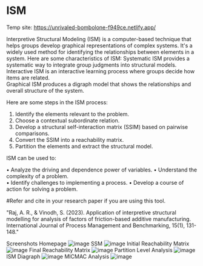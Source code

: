 # ISM
Temp site: https://unrivaled-bombolone-f949ce.netlify.app/

Interpretive Structural Modeling (ISM) is a computer-based technique that helps groups develop graphical representations of complex systems. It's a widely used method for identifying the relationships between elements in a system.
Here are some characteristics of ISM:
Systematic 
ISM provides a systematic way to integrate group judgments into structural models.
Interactive 
ISM is an interactive learning process where groups decide how items are related.  
Graphical 
ISM produces a digraph model that shows the relationships and overall structure of the system.

Here are some steps in the ISM process: 

1. Identify the elements relevant to the problem. 
2. Choose a contextual subordinate relation. 
3. Develop a structural self-interaction matrix (SSIM) based on pairwise comparisons. 
4. Convert the SSIM into a reachability matrix. 
5. Partition the elements and extract the structural model.

ISM can be used to:

• Analyze the driving and dependence power of variables.
• Understand the complexity of a problem.  
• Identify challenges to implementing a process. 
• Develop a course of action for solving a problem.  


#Refer and cite in your research paper if you are using this tool. 

"Raj, A. R., & Vinodh, S. (2023). Application of interpretive structural modelling for analysis of factors of friction-based additive manufacturing. International Journal of Process Management and Benchmarking, 15(1), 131-148."



Screenshots
Homepage
![image](https://github.com/user-attachments/assets/fc827ab2-3f8d-4f75-9ba4-2a18d33d352e)
SSM
![image](https://github.com/user-attachments/assets/7132f823-f301-46e5-b588-0223d490c232)
Initial Reachability Matrix
![image](https://github.com/user-attachments/assets/e2ce9ce1-723f-4104-8049-cdc3f21b6821)
Final Reachability Matrix
![image](https://github.com/user-attachments/assets/06f72b78-8318-4f58-b819-3eb796860ef0)
Partition Level Analysis
![image](https://github.com/user-attachments/assets/87a1f956-44e9-4bb2-8849-c5090dcf9dae)
ISM Diagraph
![image](https://github.com/user-attachments/assets/16510a64-768a-4255-b467-bae97c8c5df6)
MICMAC Analysis
![image](https://github.com/user-attachments/assets/3b80ae07-31bf-47a7-adb2-3e14ddbcd187)

